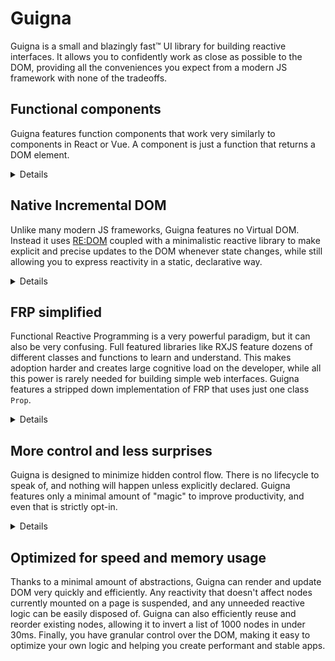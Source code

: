 
# Guigna

Guigna is a small and blazingly fast™ UI library for building reactive interfaces. It allows you to confidently work as close as possible to the DOM, providing all the conveniences you expect from a modern JS framework with none of the tradeoffs.

## Functional components
Guigna features function components that work very similarly to components in React or Vue. A component is just a function that returns a DOM element.

<details>
Here's a simple hello world component:

```jsx
  // vanilla
  import { p } from 'guigna/elements'
  const HelloWorld = () => p('Hello World!')
  // jsx
  import { jsx } from 'guigna/jsx'
  const HelloWorld = () => <p>Hello World!</p>
```
</details>

## Native Incremental DOM
Unlike many modern JS frameworks, Guigna features no Virtual DOM. Instead it uses [RE:DOM](https://redom.js.org/) coupled with a minimalistic reactive library to make explicit and precise updates to the DOM whenever state changes, while still allowing you to express reactivity in a static, declarative way. 

<details>
Here's a basic reactive component - a counter:

```jsx
import { jsx } from 'guigna/jsx'
import { useProp, t } from 'guigna'

const Counter = () => {
  const count$ = useProp(0)
  return (
    <div>
      <p>Count: {t(count$)}</p>
      <button onclick={() => { count$.value++ }}>+</button>
      <button onclick={() => { count$.value = 0 }}>Reset</button>
    </div>
  )
}
```
This looks similar to React, but under the hood it's fundamentally different. This fuction is executed only once when you call it, and it returns a real DOM node that will be directly mounted to the page. Any subsequent updates to `count$` prop will directly update the text node corresponding to the number and do nothing else. Native DOM means you can insert a `document.createElement` call as one of the elements, and it will work as expected. Even `onclick` handlers are native DOM node attributes.
</details>

## FRP simplified
Functional Reactive Programming is a very powerful paradigm, but it can also be very confusing. Full featured libraries like RXJS feature dozens of different classes and functions to learn and understand. This makes adoption harder and creates large cognitive load on the developer, while all this power is rarely needed for building simple web interfaces. Guigna features a stripped down implementation of FRP that uses just one class `Prop`. 

<details>
If you need a reactive value, wrap it in a `Prop` using the `useProp` helper.

```ts
const number$ = useProp(0);
number$.subscribe(x => console.log(x))
number$.value = 1; // prints 1
number$.set(2); // prints 2
```
</details>

## More control and less surprises
Guigna is designed to minimize hidden control flow. There is no lifecycle to speak of, and nothing will happen unless explicitly declared. Guigna features only a minimal amount of "magic" to improve productivity, and even that is strictly opt-in.

<details>
Supply a Prop as an attribute value to make it reactive.

```jsx
const disabled$ = useProp(false)
const el = <button disabled={disabled$}>Click me</button>
disabled$.value = true;
```

Now every update of `disabled$` prop will automatically update `disabled` property of the button.
</details>

## Optimized for speed and memory usage
Thanks to a minimal amount of abstractions, Guigna can render and update DOM very quickly and efficiently. Any reactivity that doesn't affect nodes currently mounted on a page is suspended, and any unneeded reactive logic can be easily disposed of. Guigna can also efficiently reuse and reorder existing nodes, allowing it to invert a list of 1000 nodes in under 30ms. Finally, you have granular control over the DOM, making it easy to optimize your own logic and helping you create performant and stable apps.